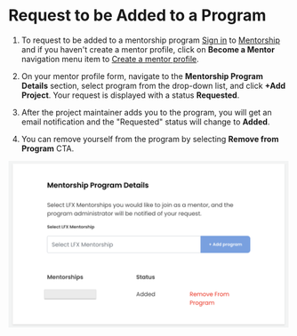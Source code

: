 # Request to be Added to a Program

1. To request to be added to a mentorship program [Sign in](../../../sso/sign-in/) to [Mentorship](https://people.communitybridge.org/) and if you haven't create a mentor profile, click on **Become a Mentor** navigation menu item to [Create a mentor profile](./).

2. On your mentor profile form, navigate to the **Mentorship Program Details** section, select program from the drop-down list, and click **+Add Project**. Your request is displayed with a status **Requested**. 

3. After the project maintainer adds you to the program, you will get an email notification and the "Requested" status will change to **Added**.

4. You can remove yourself from the program by selecting **Remove from Program** CTA.

![](../../../.gitbook/assets/remove-from-program%20%281%29.png)

